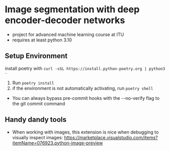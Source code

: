# Image segmentation with deep encoder-decoder networks
- project for advanced machine learning course at ITU
- requires at least python 3.10

## Setup Environment
install poetry with `curl -sSL https://install.python-poetry.org | python3 -`
1. Run `poetry install`
2. if the environment is not automatically activating, run `poetry shell`


- You can always bypass pre-commit hooks with the --no-verify flag to the git commit command


## Handy dandy tools
- When working with images, this extension is nice when debugging to visually inspect images: https://marketplace.visualstudio.com/items?itemName=076923.python-image-preview
